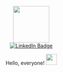 <div id="header" align="center">
  <img src="https://media.giphy.com/media/v1.Y2lkPTc5MGI3NjExZjNwYWJsZDE5b29sZm03bDkzN3BweHdvc2o5aWxuY290aTd3Zm9rbSZlcD12MV9pbnRlcm5hbF9naWZfYnlfaWQmY3Q9Zw/5WILqPq29TyIkVCSej/giphy.gif" width="100"/>
</div>
<div align="center"> <a href="https://www.linkedin.com/in/roman-kadevich-348145279/">
    <img src="https://img.shields.io/badge/LinkedIn-blue?style=for-the-badge&logo=linkedin&logoColor=white" alt="LinkedIn Badge"/>
  </a>
<p align="center">
  Hello, everyone! 
  <img src="https://media.giphy.com/media/hvRJCLFzcasrR4ia7z/giphy.gif" width="30px"/>
</p>
  </div>

 
